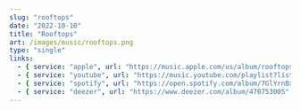 ```yaml
---
slug: "rooftops"
date: "2022-10-10"
title: "Rooftops"
art: /images/music/rooftops.png
type: "single"
links:
  - { service: "apple", url: "https://music.apple.com/us/album/rooftops-single/1700303755?uo=4" }
  - { service: "youtube", url: "https://music.youtube.com/playlist?list=OLAK5uy_nSbEi_LdgUdpWkx23BQJQfl83RuXs9Pq8&si=HFlxPK-YBJLNYVRG" }
  - { service: "spotify", url: "https://open.spotify.com/album/7GlYrnBxGRu2Q9LkLBFHlR" }
  - { service: "deezer", url: "https://www.deezer.com/album/470753005" }
---
```

